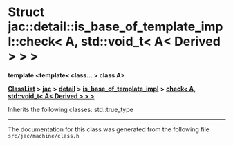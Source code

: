 

# Struct jac::detail::is\_base\_of\_template\_impl::check&lt; A, std::void\_t&lt; A&lt; Derived &gt; &gt; &gt;

**template &lt;template&lt; class... &gt; class A&gt;**



[**ClassList**](annotated.md) **>** [**jac**](namespacejac.md) **>** [**detail**](namespacejac_1_1detail.md) **>** [**is\_base\_of\_template\_impl**](structjac_1_1detail_1_1is__base__of__template__impl.md) **>** [**check&lt; A, std::void\_t&lt; A&lt; Derived &gt; &gt; &gt;**](structjac_1_1detail_1_1is__base__of__template__impl_1_1check_3_01A_00_01std_1_1void__t_3_01A_3_01Derived_01_4_01_4_01_4.md)








Inherits the following classes: std::true_type































































------------------------------
The documentation for this class was generated from the following file `src/jac/machine/class.h`

